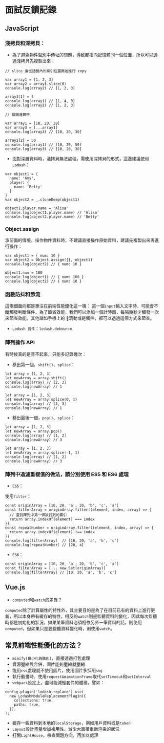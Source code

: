 # 面試反饋記錄

## JavaScript

### 淺拷貝和深拷貝：

- 為了避免物件型別中傳址的問題，導致都指向記憶體同一個位置，所以可以透過淺拷貝先複製出來：

```
// slice 會從括號內的索引位置開始進行 copy

var array1 = [1, 2, 3]
var array2 = array1.slice(0)
console.log(array2) // [1, 2, 3]

array1[1] = 4
console.log(array1) // [1, 4, 3]
console.log(array2) // [1, 2, 3]

// 展開運算符

var array1 = [10, 20, 30]
var array3 = [...array1]
console.log(array3) // [10, 20, 30]

array1[2] = 50
console.log(array1) // [10, 20, 50]
console.log(array3) // [10, 20, 30]
```

- 面對深層資料時，淺拷貝無法處理，需使用深拷貝的形式，這邊建議使用`Lodash`：

```
var object1 = {
  name: 'Amy',
  player: {
    name: 'Betty'
  }
}
var object2 = _.cloneDeep(object1)

object1.player.name = 'Alisa'
console.log(object1.player.name) // 'Alisa'
console.log(object2.player.name) // 'Betty'
```

### Object.assign

承前面的情境，操作物件資料時，不建議直接操作原始資料，建議先複製出來再進行操作：

```
var object1 = { num: 10 }
var object2 = Object.assign({}, object1)
console.log(object2) // { num: 10 }

object1.num = 100
console.log(object1) // { num: 100 }
console.log(object2) // { num: 10 }
```

### 函數防抖和節流

這兩個面向都是專注在前端性能優化這一塊：
當一個`input`輸入文字時，可能會不斷觸發判斷條件，為了節省效能，我們可以添加一個計時器，每隔幾秒才觸發一次來節省效能。其他諸如手機上的  滾動或是觸控，都可以透過這個方式來節省。

- `Lodash 套件`：`lodash.debounce`

### 陣列操作 API

有時候真的是背不起來，只能多記錄幾次：

- 移出第一個，`shift()`、`splice`：

```
let array = [1, 2, 3]
let newArray = array.shift()
console.log(array) // [2, 3]
console.log(newArray) // 1
```

```
let array = [1, 2, 3]
let newArray = array.splice(0, 1)
console.log(array) // [2, 3]
console.log(newArray) // 1
```

- 移出最後一個，`pop()`、`splice`：

```
let array = [1, 2, 3]
let newArray = array.pop()
console.log(array) // [1, 2]
console.log(newArray) // 3
```

```
let array = [1, 2, 3]
let newArray = array.splice(-1, 1)
console.log(array) // [1, 2]
console.log(newArray) // 3
```

### 陣列中過濾重複值的做法，請分別使用 ES5 和 ES6 處理

- `ES5`：

使用`filter`：

```
const originArray = [10, 20, 'a', 20, 'b', 'c', 'a']
const filterArray = originArray.filter((element, index, array) => {
  // 查找陣列中第一個被找到的索引
  return array.indexOf(element) === index
})
const repeatNumber = originArray.filter((element, index, array) => {
  return array.indexOf(element) !== index
})
console.log(filterArray)  // [10, 20, 'a', 'b', 'c']
console.log(repeatNumber) // [20, a]
```

- `ES6`：

```
const originArray = [10, 20, 'a', 20, 'b', 'c', 'a']
const filterArray = [... new Set(originArray)]
console.log(filterArray) // [10, 20, 'a', 'b', 'c']
```

## Vue.js

- `computed`和`watch`的差異？

`computed`除了計算屬性的特性外，其主要目的是為了在目前已有的資料上進行更新，所以本身帶有緩存的特性。相反的`watch`則是監聽資料的變化，因此每次監聽時都是初始化的狀況。如果某筆資料必須相依另外一筆資料的話，則使用`computed`，但如果只是要監聽資料變化時，則使用`watch`。

## 常見前端性能優化的方法？

- `minify(最小化與醜化)`，直接透過打包處理
- 資源壓縮與合併，圖片能夠壓縮就壓縮
- 能用`css`處理就不使用圖片，使用圖片多採用`svg`
- 執行動畫時，使用`requestAnimationFrame`取代`setTimeout`和`setInterval`
- `webpack`設定上，盡可能減輕套件的體積，譬如：

```
config.plugin('lodash-replace').use(
  new LodashModuleReplacementPlugin({
    collections: true,
    paths: true,
  }),
);
```

- 緩存一些資料到本地的`localStorage`，例如用戶資料或是`token`
- `Layout`設計盡量增加複用性，減少大面積重新渲染的狀況
- 打開`LightHouse`，檢查問題方向，再加以處理
